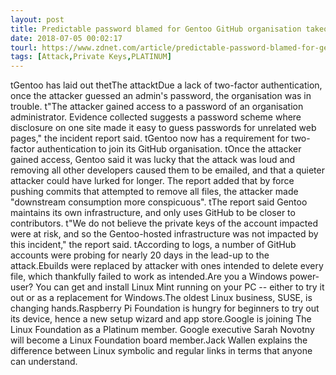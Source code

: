 ```yaml
---
layout: post
title: Predictable password blamed for Gentoo GitHub organisation takeover
date: 2018-07-05 00:02:17
tourl: https://www.zdnet.com/article/predictable-password-blamed-for-gentoo-github-organisation-takeover/
tags: [Attack,Private Keys,PLATINUM]
---
```

 tGentoo has laid out thetThe attacktDue a lack of two-factor authentication, once the attacker guessed an admin's password, the organisation was in trouble. t"The attacker gained access to a password of an organisation administrator. Evidence collected suggests a password scheme where disclosure on one site made it easy to guess passwords for unrelated web pages," the incident report said. tGentoo now has a requirement for two-factor authentication to join its GitHub organisation. tOnce the attacker gained access, Gentoo said it was lucky that the attack was loud and removing all other developers caused them to be emailed, and that a quieter attacker could have lurked for longer. The report added that by force pushing commits that attempted to remove all files, the attacker made "downstream consumption more conspicuous". tThe report said Gentoo maintains its own infrastructure, and only uses GitHub to be closer to contributors. t"We do not believe the private keys of the account impacted were at risk, and so the Gentoo-hosted infrastructure was not impacted by this incident," the report said. tAccording to logs, a number of GitHub accounts were probing for nearly 20 days in the lead-up to the attack.Ebuilds were replaced by attacker with ones intended to delete every file, which thankfully failed to work as intended.Are you a Windows power-user? You can get and install Linux Mint running on your PC -- either to try it out or as a replacement for Windows.The oldest Linux business, SUSE, is changing hands.Raspberry Pi Foundation is hungry for beginners to try out its device, hence a new setup wizard and app store.Google is joining The Linux Foundation as a Platinum member. Google executive Sarah Novotny will become a Linux Foundation board member.Jack Wallen explains the difference between Linux symbolic and regular links in terms that anyone can understand.